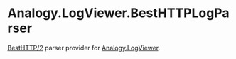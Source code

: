 # Analogy.LogViewer.BestHTTPLogParser

[BestHTTP/2](https://assetstore.unity.com/packages/tools/network/best-http-2-155981?aid=1101lfX8E) parser provider for [Analogy.LogViewer](https://github.com/Analogy-LogViewer/Analogy.LogViewer).
